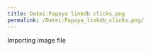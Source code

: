 ```yaml
---
title: Datei:Papaya linkdb clicks.png
permalink: /Datei:Papaya_linkdb_clicks.png/
---
```


Importing image file